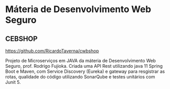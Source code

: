 # Máteria de Desenvolvimento Web Seguro


## CEBSHOP
 https://github.com/RicardoTaverna/cwbshop
 
Projeto de Microserviços em JAVA da máteria de Desenvolvimento Web Seguro, prof. Rodrigo Fujioka. Criada uma API Rest utilizando java 11 Spring Boot e Maven, com Service Discovery (Eureka) e gateway para resgistrar as rotas, qualidade do código utilizando SonarQube e testes unitários com Junit 5.
